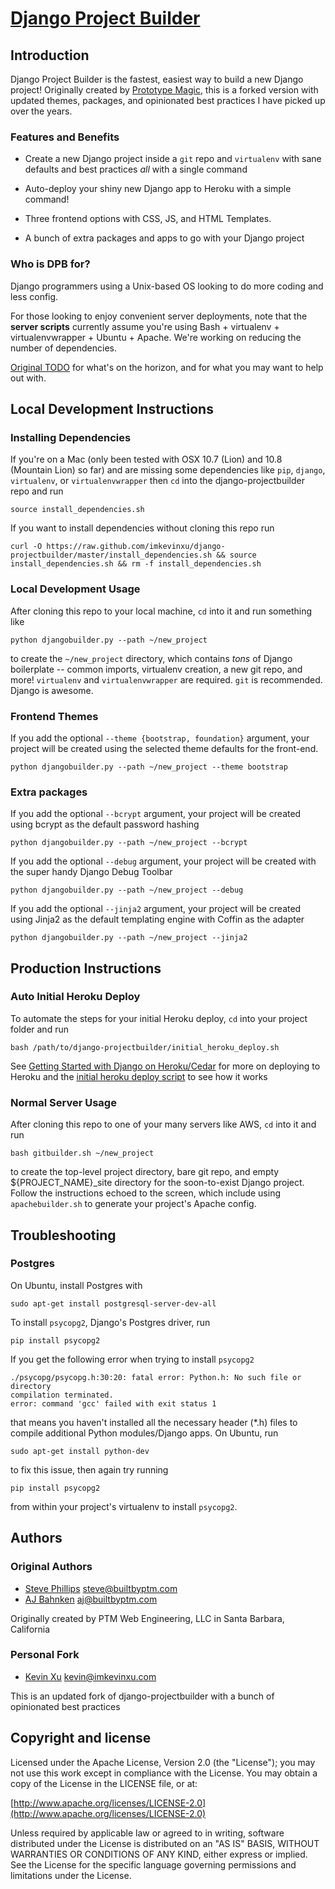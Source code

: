 [Django Project Builder](https://github.com/prototypemagic/django-projectbuilder)
======================

## Introduction

Django Project Builder is the fastest, easiest way to build a new Django project!
Originally created by [Prototype Magic](https://github.com/prototypemagic),
this is a forked version with updated themes, packages, and opinionated best
practices I have picked up over the years.

### Features and Benefits

* Create a new Django project inside a `git` repo and `virtualenv`
  with sane defaults and best practices _all_ with a single command

* Auto-deploy your shiny new Django app to Heroku with a simple command!

* Three frontend options with CSS, JS, and HTML Templates.

* A bunch of extra packages and apps to go with your Django project

### Who is DPB for?

Django programmers using a Unix-based OS looking to do more coding and less config.

For those looking to enjoy convenient server deployments, note that
the __server scripts__ currently assume you're using Bash + virtualenv +
virtualenvwrapper + Ubuntu + Apache.  We're working on reducing the
number of dependencies.

[Original TODO](https://github.com/prototypemagic/django-projectbuilder/blob/master/TODO.md)
for what's on the horizon, and for what you may want to help out with.


## Local Development Instructions

### Installing Dependencies

If you're on a Mac (only been tested with OSX 10.7 (Lion) and 10.8 (Mountain Lion) so far)
and are missing some dependencies like `pip`, `django`, `virtualenv`, or `virtualenvwrapper`
then `cd` into the django-projectbuilder repo and run

    source install_dependencies.sh

If you want to install dependencies without cloning this repo run

    curl -O https://raw.github.com/imkevinxu/django-projectbuilder/master/install_dependencies.sh && source install_dependencies.sh && rm -f install_dependencies.sh

### Local Development Usage

After cloning this repo to your local machine, `cd` into it and run
something like

    python djangobuilder.py --path ~/new_project

to create the `~/new_project` directory, which contains _tons_ of
Django boilerplate -- common imports, virtualenv creation, a new git
repo, and more! `virtualenv` and `virtualenvwrapper` are required. `git` is
recommended. Django is awesome.

### Frontend Themes

If you add the optional `--theme {bootstrap, foundation}` argument, your project
will be created using the selected theme defaults for the front-end.

    python djangobuilder.py --path ~/new_project --theme bootstrap

### Extra packages

If you add the optional `--bcrypt` argument, your project will be created
using bcrypt as the default password hashing

    python djangobuilder.py --path ~/new_project --bcrypt

If you add the optional `--debug` argument, your project will be created
with the super handy Django Debug Toolbar

    python djangobuilder.py --path ~/new_project --debug

If you add the optional `--jinja2` argument, your project will be created
using Jinja2 as the default templating engine with Coffin as the adapter

    python djangobuilder.py --path ~/new_project --jinja2


## Production Instructions

### Auto Initial Heroku Deploy

To automate the steps for your initial Heroku deploy, `cd` into your project folder and run

    bash /path/to/django-projectbuilder/initial_heroku_deploy.sh

See [Getting Started with Django on Heroku/Cedar](https://devcenter.heroku.com/articles/django)
for more on deploying to Heroku and the [initial heroku deploy script](https://github.com/imkevinxu/django-projectbuilder/blob/master/initial_heroku_deploy.sh) to see how it works

### Normal Server Usage

After cloning this repo to one of your many servers like AWS, `cd` into it and run

    bash gitbuilder.sh ~/new_project

to create the top-level project directory, bare git repo, and empty
${PROJECT_NAME}_site directory for the soon-to-exist Django project.
Follow the instructions echoed to the screen, which include using
`apachebuilder.sh` to generate your project's Apache config.


## Troubleshooting

### Postgres

On Ubuntu, install Postgres with

    sudo apt-get install postgresql-server-dev-all

To install `psycopg2`, Django's Postgres driver, run

    pip install psycopg2

If you get the following error when trying to install `psycopg2`

    ./psycopg/psycopg.h:30:20: fatal error: Python.h: No such file or directory
    compilation terminated.
    error: command 'gcc' failed with exit status 1

that means you haven't installed all the necessary header (*.h) files
to compile additional Python modules/Django apps.  On Ubuntu, run

    sudo apt-get install python-dev

to fix this issue, then again try running

    pip install psycopg2

from within your project's virtualenv to install `psycopg2`.

## Authors

### Original Authors

* [Steve Phillips](https://github.com/elimisteve) <steve@builtbyptm.com>
* [AJ Bahnken](https://github.com/ajvb) <aj@builtbyptm.com>

Originally created by PTM Web Engineering, LLC in Santa Barbara, California

### Personal Fork

* [Kevin Xu](https://github.com/imkevinxu) <kevin@imkevinxu.com>

This is an updated fork of django-projectbuilder with a bunch of opinionated best practices

## Copyright and license

Licensed under the Apache License, Version 2.0 (the "License");
you may not use this work except in compliance with the License.
You may obtain a copy of the License in the LICENSE file, or at:

  [http://www.apache.org/licenses/LICENSE-2.0](http://www.apache.org/licenses/LICENSE-2.0)

Unless required by applicable law or agreed to in writing, software
distributed under the License is distributed on an "AS IS" BASIS,
WITHOUT WARRANTIES OR CONDITIONS OF ANY KIND, either express or implied.
See the License for the specific language governing permissions and
limitations under the License.